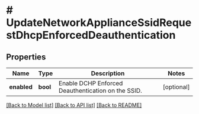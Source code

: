 # # UpdateNetworkApplianceSsidRequestDhcpEnforcedDeauthentication

## Properties

Name | Type | Description | Notes
------------ | ------------- | ------------- | -------------
**enabled** | **bool** | Enable DCHP Enforced Deauthentication on the SSID. | [optional]

[[Back to Model list]](../../README.md#models) [[Back to API list]](../../README.md#endpoints) [[Back to README]](../../README.md)
